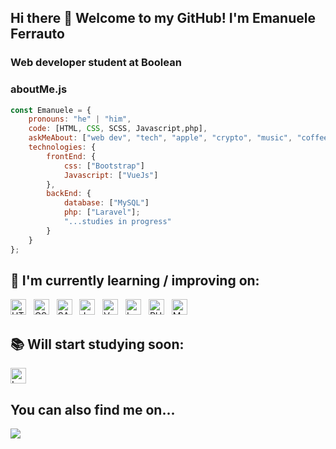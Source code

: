 ## Hi there 👋 Welcome to my GitHub! I'm Emanuele Ferrauto 
### Web developer student at Boolean

### aboutMe.js

```javascript
const Emanuele = {
    pronouns: "he" | "him",
    code: [HTML, CSS, SCSS, Javascript,php],
    askMeAbout: ["web dev", "tech", "apple", "crypto", "music", "coffee"],
    technologies: {
        frontEnd: {
            css: ["Bootstrap"]
            Javascript: ["VueJs"]
        },
        backEnd: {
            database: ["MySQL"]
            php: ["Laravel"];
            "...studies in progress"
        }        
    }
};
```

## 📖 I'm currently learning / improving on:
[<img src="https://img.shields.io/badge/HTML5-E34F26?style=for-the-badge&logo=html5&logoColor=white" alt="HTML5 logo" title="HTML5" height="25" />][learning]
&nbsp;
[<img src="https://img.shields.io/badge/CSS3-1572B6?style=for-the-badge&logo=css3&logoColor=white" alt="CSS logo" title="CSS" height="25" />][learning]
&nbsp;
[<img src="https://img.shields.io/badge/Sass-CC6699?style=for-the-badge&logo=sass&logoColor=white" alt="SASS logo" title="SASS" height="25" />][learning]
&nbsp;
[<img src="https://img.shields.io/badge/JavaScript-323330?style=for-the-badge&logo=javascript&logoColor=F7DF1E" alt="JavaScript logo" title="JavaScript" height="25" />][learning]
&nbsp;
[<img src="https://img.shields.io/badge/Vue.js-35495E?style=for-the-badge&logo=vue.js&logoColor=4FC08D" alt="VueJS" title="Vue JS" height="25" />][learning]
&nbsp;
[<img src="https://img.shields.io/badge/Laravel-FF2D20?style=for-the-badge&logo=laravel&logoColor=white" alt="Laravel" title="Laravel" height="25" />][objectives]
&nbsp;
[<img src="https://img.shields.io/badge/PHP-777BB4?style=for-the-badge&logo=php&logoColor=white" alt="PHP" title="PHP" height="25" />][objectives]
&nbsp;
[<img src="https://img.shields.io/badge/MySQL-00000F?style=for-the-badge&logo=mysql&logoColor=white" alt="MySQL" title="MySQL" height="25" />][objectives]

## 📚 Will start studying soon:
[<img src="https://img.shields.io/badge/Laravel-FF2D20?style=for-the-badge&logo=laravel&logoColor=white" alt="Laravel" title="Laravel" height="25" />][objectives]

## You can also find me on...
<a href="https://it.linkedin.com/in/emanuele-ignazio-jr-ferrauto-138a46a1/" target="_blank">
    <img src="https://img.shields.io/badge/-LinkedIn-%230077B5?style=for-the-badge&logo=linkedin&logoColor=white" target="_blank"> 
</a>

[learning]: #-im-currently-learning--improving-on
[objectives]: #-will-start-studying-soon

